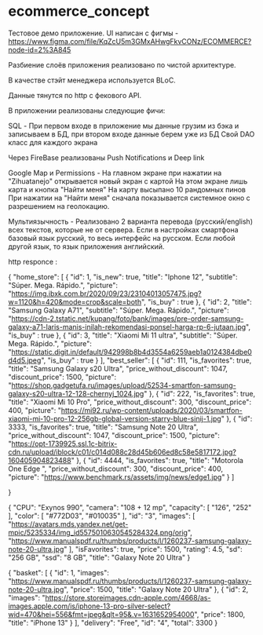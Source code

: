 # ecommerce_concept

Тестовое демо приложение.
UI написан с фигмы - https://www.figma.com/file/KqZcU5m3GMxAHwgFkvCONz/ECOMMERCE?node-id=2%3A845 

Разбиение слоёв приложения реализовано по чистой архитектуре.

В качестве стэйт менеджера используется BLoC.

Данные тянутся по http с фекового API.

В приложении реализованы следующие фичи:

SQL - При первом входе в приложение мы данные грузим из бэка и записываем в БД, при втором входе данные берем уже из БД
Cвой DAO класс для каждого экрана

Через FireBase реализованы Push Notifications и Deep link

Google Map и Permissions - 
На главном экране при нажатии на "Zihuatanejo" открывается новый экран с картой
На этом экране лишь карта и кнопка "Найти меня"
На карту высыпано 10 рандомных пинов
При нажатии на "Найти меня" сначала показывается системное окно с разрешением на геолокацию.

Мультиязычность - 
Реализовано 2 варианта перевода (русский/english) всех текстов, которые не от сервера.
Если в настройках смартфона базовый язык русский, то весь интерфейс на русском.
Если любой другой язык, то язык приложения английский.


http responce :

{
  "home_store": [
    {
      "id": 1,
      "is_new": true,
      "title": "Iphone 12",
      "subtitle": "Súper. Mega. Rápido.",
      "picture": "https://img.ibxk.com.br/2020/09/23/23104013057475.jpg?w=1120&h=420&mode=crop&scale=both",
      "is_buy" : true
    },
    {
      "id": 2,
      "title": "Samsung Galaxy A71",
      "subtitle": "Súper. Mega. Rápido.",
      "picture": "https://cdn-2.tstatic.net/kupang/foto/bank/images/pre-order-samsung-galaxy-a71-laris-manis-inilah-rekomendasi-ponsel-harga-rp-6-jutaan.jpg",
      "is_buy" : true
    },
    {
      "id": 3,
      "title": "Xiaomi Mi 11 ultra",
      "subtitle": "Súper. Mega. Rápido.",
      "picture": "https://static.digit.in/default/942998b8b4d3554a6259aeb1a0124384dbe0d4d5.jpeg",
      "is_buy" : true
    }
  ],
  "best_seller": [
    {
      "id": 111,
      "is_favorites": true,
      "title": "Samsung Galaxy s20 Ultra",
      "price_without_discount": 1047,
      "discount_price": 1500,
      "picture": "https://shop.gadgetufa.ru/images/upload/52534-smartfon-samsung-galaxy-s20-ultra-12-128-chernyj_1024.jpg"
    },
    {
      "id": 222,
      "is_favorites": true,
      "title": "Xiaomi Mi 10 Pro",
      "price_without_discount": 300,
      "discount_price": 400,
      "picture": "https://mi92.ru/wp-content/uploads/2020/03/smartfon-xiaomi-mi-10-pro-12-256gb-global-version-starry-blue-sinij-1.jpg"
    },
    {
      "id": 3333,
      "is_favorites": true,
      "title": "Samsung Note 20 Ultra",
      "price_without_discount": 1047,
      "discount_price": 1500,
      "picture": "https://opt-1739925.ssl.1c-bitrix-cdn.ru/upload/iblock/c01/c014d088c28d45b606ed8c58e5817172.jpg?160405904823488"
    },
    {
      "id": 4444,
      "is_favorites": true,
      "title": "Motorola One Edge ",
      "price_without_discount": 300,
      "discount_price": 400,
      "picture": "https://www.benchmark.rs/assets/img/news/edge1.jpg"
    }
  ]

}


{
  "CPU": "Exynos 990",
  "camera": "108 + 12 mp",
  "capacity": [
    "126",
    "252"
  ],
  "color": [
    "#772D03",
    "#010035"
  ],
  "id": "3",
  "images": [
    "https://avatars.mds.yandex.net/get-mpic/5235334/img_id5575010630545284324.png/orig",
    "https://www.manualspdf.ru/thumbs/products/l/1260237-samsung-galaxy-note-20-ultra.jpg"
  ],
  "isFavorites": true,
  "price": 1500,
  "rating": 4.5,
  "sd": "256 GB",
  "ssd": "8 GB",
  "title": "Galaxy Note 20 Ultra"
}

{
  "basket": [
    {
      "id": 1,
      "images": "https://www.manualspdf.ru/thumbs/products/l/1260237-samsung-galaxy-note-20-ultra.jpg",
      "price": 1500,
      "title": "Galaxy Note 20 Ultra"
    },
    {
      "id": 2,
      "images": "https://store.storeimages.cdn-apple.com/4668/as-images.apple.com/is/iphone-13-pro-silver-select?wid=470&hei=556&fmt=jpeg&qlt=95&.v=1631652954000",
      "price": 1800,
      "title": "iPhone 13"
    }
  ],
  "delivery": "Free",
  "id": "4",
  "total": 3300
}
